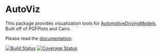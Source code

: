 # AutoViz

This package provides visualization tools for [AutomotiveDrivingModels](https://github.com/tawheeler/AutomotiveDrivingModels.jl).
Built off of PGFPlots and Cairo.

Please read the [documentation](http://nbviewer.ipython.org/github/tawheeler/AutoViz.jl/blob/master/doc/AutoViz.ipynb).

[![Build Status](https://travis-ci.org/tawheeler/AutoViz.jl.svg?branch=master)](https://travis-ci.org/tawheeler/AutoViz.jl)
[![Coverage Status](https://coveralls.io/repos/tawheeler/AutoViz.jl/badge.svg)](https://coveralls.io/r/tawheeler/AutoViz.jl)

